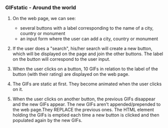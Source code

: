 ### GIFstatic - Around the world

1. On the web page, we can see:
    - several buttons with a label corresponding to the name of a city, country or monument
    - an input form where the user can add a city, country or monument

2. If the user does a "search", his/her search will create a new button, which will be displayed on the page and join the other buttons. The label on the button will correspond to the user input.

3. When the user clicks on a button, 10 GIFs in relation to the label of the button (with their rating) are displayed on the web page.

4. The GIFs are static at first. They become animated when the user clicks on it.

5. When the user clicks on another button, the previous GIFs disappear and the new GIFs appear. The new GIFs aren't appended/prepended to the web page.They REPLACE the previous ones. The HTML element holding the GIFs is emptied each time a new button is clicked and then populated again by the new GIFs.

